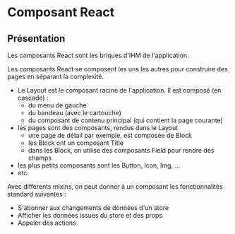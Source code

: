 Composant React
===============

## Présentation

Les composants React sont les briques d'IHM de l'application.

Les composants React se composent les uns les autres pour construire des pages en séparant la complexité.

  * Le Layout est le composant racine de l'application. Il est composé (en cascade) :
    * du menu de gauche
    * du bandeau (avec le cartouche)
    * du composant de contenu principal (qui contient la page courante)
  * les pages sont des composants, rendus dans le Layout
    * une page de détail par exemple, est composée de Block
    * les Block ont un composant Title
    * dans les Block, on utilise des composants Field pour rendre des champs
  * les plus petits composants sont les Button, Icon, Img, ...
  * etc.

Avec différents mixins, on peut donner à un composant les fonctionnalités standard suivantes :
  * S'abonner aux changements de données d'un store
  * Afficher les données issues du store et des props
  * Appeler des actions
